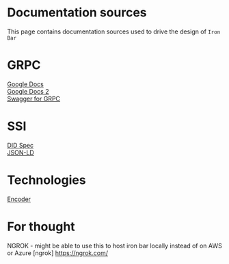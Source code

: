 # Documentation sources
This page contains documentation sources used to drive the design of `Iron Bar`

# GRPC
[Google Docs](https://protobuf.dev/getting-started/csharptutorial/)  
[Google Docs 2](https://developers.google.com/protocol-buffers/docs/reference/csharp-generated)  
[Swagger for GRPC](https://learn.microsoft.com/en-us/aspnet/core/grpc/json-transcoding-openapi?view=aspnetcore-8.0)  

# SSI
[DID Spec](https://www.w3.org/TR/did-core/)  
[JSON-LD](https://json-ld.org/)  

# Technologies
[Encoder](https://www.nuget.org/packages/SimpleBase/)  

# For thought
NGROK - might be able to use this to host iron bar locally instead of on AWS or Azure
[ngrok] https://ngrok.com/ 